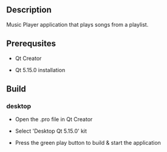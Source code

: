 ## Description

Music Player application that plays songs from a playlist.

## Prerequsites

- Qt Creator

- Qt 5.15.0 installation

## Build

### desktop

- Open the .pro file in Qt Creator

- Select 'Desktop Qt 5.15.0' kit

- Press the green play button to build & start the application
